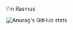 I'm Rasmus 

![Anurag's GitHub stats](https://github-readme-stats.vercel.app/api?username=anuraghazra&show_icons=true&theme=tokyonight)

